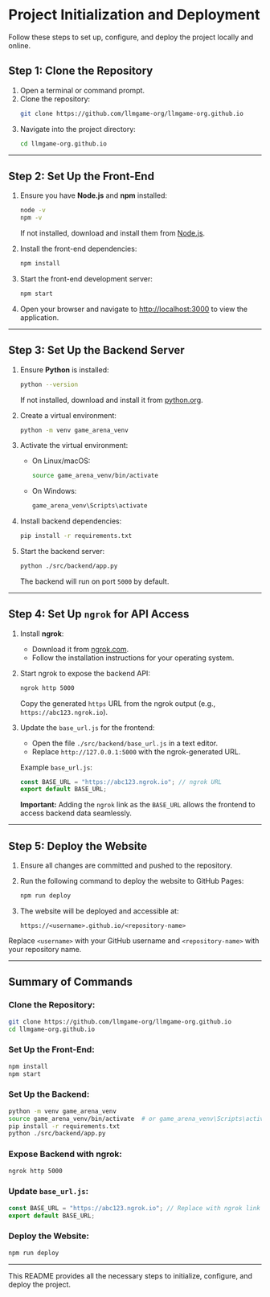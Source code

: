 # Project Initialization and Deployment

Follow these steps to set up, configure, and deploy the project locally and online.

## Step 1: Clone the Repository

1. Open a terminal or command prompt.
2. Clone the repository:
   ```bash
   git clone https://github.com/llmgame-org/llmgame-org.github.io
   ```
3. Navigate into the project directory:
   ```bash
   cd llmgame-org.github.io
   ```

---

## Step 2: Set Up the Front-End

1. Ensure you have **Node.js** and **npm** installed:
   ```bash
   node -v
   npm -v
   ```
   If not installed, download and install them from [Node.js](https://nodejs.org/).

2. Install the front-end dependencies:
   ```bash
   npm install
   ```

3. Start the front-end development server:
   ```bash
   npm start
   ```

4. Open your browser and navigate to [http://localhost:3000](http://localhost:3000) to view the application.

---

## Step 3: Set Up the Backend Server

1. Ensure **Python** is installed:
   ```bash
   python --version
   ```
   If not installed, download and install it from [python.org](https://www.python.org/).

2. Create a virtual environment:
   ```bash
   python -m venv game_arena_venv
   ```

3. Activate the virtual environment:
   - On Linux/macOS:
     ```bash
     source game_arena_venv/bin/activate
     ```
   - On Windows:
     ```bash
     game_arena_venv\Scripts\activate
     ```

4. Install backend dependencies:
   ```bash
   pip install -r requirements.txt
   ```

5. Start the backend server:
   ```bash
   python ./src/backend/app.py
   ```
   The backend will run on port `5000` by default.

---

## Step 4: Set Up `ngrok` for API Access

1. Install **ngrok**:
   - Download it from [ngrok.com](https://ngrok.com/download).
   - Follow the installation instructions for your operating system.

2. Start ngrok to expose the backend API:
   ```bash
   ngrok http 5000
   ```
   Copy the generated `https` URL from the ngrok output (e.g., `https://abc123.ngrok.io`).

3. Update the `base_url.js` for the frontend:
   - Open the file `./src/backend/base_url.js` in a text editor.
   - Replace `http://127.0.0.1:5000` with the ngrok-generated URL.

   Example `base_url.js`:
   ```javascript
   const BASE_URL = "https://abc123.ngrok.io"; // ngrok URL
   export default BASE_URL;
   ```

   **Important:** Adding the `ngrok` link as the `BASE_URL` allows the frontend to access backend data seamlessly.

---

## Step 5: Deploy the Website

1. Ensure all changes are committed and pushed to the repository.
2. Run the following command to deploy the website to GitHub Pages:
   ```bash
   npm run deploy
   ```

3. The website will be deployed and accessible at:
   ```
   https://<username>.github.io/<repository-name>
   ```

Replace `<username>` with your GitHub username and `<repository-name>` with your repository name.

---

## Summary of Commands

### Clone the Repository:
```bash
git clone https://github.com/llmgame-org/llmgame-org.github.io
cd llmgame-org.github.io
```

### Set Up the Front-End:
```bash
npm install
npm start
```

### Set Up the Backend:
```bash
python -m venv game_arena_venv
source game_arena_venv/bin/activate  # or game_arena_venv\Scripts\activate on Windows
pip install -r requirements.txt
python ./src/backend/app.py
```

### Expose Backend with ngrok:
```bash
ngrok http 5000
```

### Update `base_url.js`:
```javascript
const BASE_URL = "https://abc123.ngrok.io"; // Replace with ngrok link
export default BASE_URL;
```

### Deploy the Website:
```bash
npm run deploy
```

---

This README provides all the necessary steps to initialize, configure, and deploy the project.
